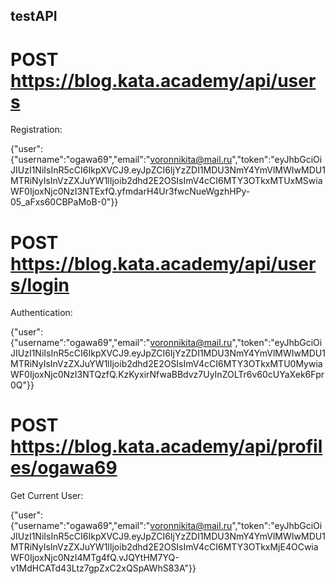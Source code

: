 ## testAPI

# POST https://blog.kata.academy/api/users

Registration:

{"user":          {"username":"ogawa69","email":"voronnikita@mail.ru","token":"eyJhbGciOiJIUzI1NiIsInR5cCI6IkpXVCJ9.eyJpZCI6IjYzZDI1MDU3NmY4YmVlMWIwMDU1MTRiNyIsInVzZXJuYW1lIjoib2dhd2E2OSIsImV4cCI6MTY3OTkxMTUxMSwiaWF0IjoxNjc0NzI3NTExfQ.yfmdarH4Ur3fwcNueWgzhHPy-05_aFxs60CBPaMoB-0"}}


# POST https://blog.kata.academy/api/users/login

Authentication:

{"user":{"username":"ogawa69","email":"voronnikita@mail.ru","token":"eyJhbGciOiJIUzI1NiIsInR5cCI6IkpXVCJ9.eyJpZCI6IjYzZDI1MDU3NmY4YmVlMWIwMDU1MTRiNyIsInVzZXJuYW1lIjoib2dhd2E2OSIsImV4cCI6MTY3OTkxMTU0MywiaWF0IjoxNjc0NzI3NTQzfQ.KzKyxirNfwaBBdvz7UyInZOLTr6v60cUYaXek6Fpr0Q"}}


# POST https://blog.kata.academy/api/profiles/ogawa69

Get Current User:

{"user":{"username":"ogawa69","email":"voronnikita@mail.ru","token":"eyJhbGciOiJIUzI1NiIsInR5cCI6IkpXVCJ9.eyJpZCI6IjYzZDI1MDU3NmY4YmVlMWIwMDU1MTRiNyIsInVzZXJuYW1lIjoib2dhd2E2OSIsImV4cCI6MTY3OTkxMjE4OCwiaWF0IjoxNjc0NzI4MTg4fQ.vJQYtHM7YQ-v1MdHCATd43Ltz7gpZxC2xQSpAWhS83A"}}
